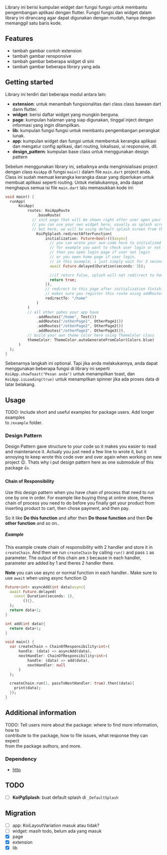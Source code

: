 Library ini berisi kumpulan widget dan fungsi fungsi untuk membantu pengembangan aplikasi dengan flutter. Fungsi fungsi dan widget dalam library ini dirancang agar dapat digunakan dengan mudah, hanya dengan memanggil satu baris kode.

## Features
- tambah gambar contoh extension
- tambah gambar rensponsive
- tambah gambar beberapa widget di sini
- tambah gambar beberapa library yang ada


## Getting started
Library ini terdiri dari beberapa modul antara lain:
- **extension**: untuk menambah fungsionalitas dari class class bawaan dart dann flutter.
- **widget**: berisi daftar widget yang mungkin berguna.
- **page**: kumpulan halaman yang siap digunakan, tinggal inject dengan informasi yang ingin ditampilkan.
- **lib**: kumpulan fungsi fungsi untuk membantu pengembangan perangkat lunak.
- **app**: kumpulan widget dan fungsi untuk membentuk kerangka aplikasi dan mengatur config aplikasi, dari routing, lokalisasi, ui responsive, dll.
- **design_pattern**: kumpulan base class untuk menggunakan design pattern

Sebelum menggunakan library ini, sebaiknya anda menginisialisasi project dengan class `KoiApp` di fungsi `main()` dalam file `main.dart` project anda. Class ini sudah memuat kerangka kerangka dasar yang diperlukan untuk membuat aplikasi seperti routing. Untuk melakukannya, anda dapat menghapus semua isi file `main.dart` lalu memasukkan kode ini:
```dart
void main() {
  runApp(
      KoiApp(
          routes: KoiAppRoute
              .baseRoute(
            // init page that will be shown right after user open your app
            // you can use your own widget here, usually as splash screen
            // but here, we will be using default splash screen from this library: KoiPgSplash
              KoiPgSplash.redirectAfterFunction(
                  initialization: Future<bool>(()async{
                    // you can wrote your own code here to initialized your app before user open it.
                    // for example you want to check user login or not
                    // then you open login page if user not login
                    // or you open home page if user login.
                    // in this example, i just simply wait for 3 second before open home page.
                    await Future.delayed(Duration(seconds: 3));

                    //if return false, splash will not redirrect to home page
                    return true;
                  }),
                  // redirect to this page after initialization finish.
                  // makes sure you register this route using addRoutes("/home", Test())
                  redirectTo: "/home"
              )
          )
          // all other pahes your app have
              .addRoutes("/home", Test())
              .addRoutes("/otherPage1", OtherPage1())
              .addRoutes("/otherPage2", OtherPage2())
              .addRoutes("/otherPage3", OtherPage3()),
          // build your own theme color here using ThemeColor class
          themeColor: ThemeColor.autoGenerateFromColor(Colors.blue)
      )
  );
}
```

Sebenarnya langkah ini optional. Tapi jika anda melakukannya, anda dapat menggunakan beberapa fungsi di library ini seperti `KoiApp.showToast("Pesan anda")` untuk menampilkan toast, dan `KoiApp.isLoading(true)` untuk menampilkan spinner jika ada proses data di latar belakang.

## Usage

TODO: Include short and useful examples for package users. Add longer examples  
to `/example` folder.

### Design Pattern

Design Pattern gave structure to your code so it makes you easier to read and maintenance it. Actualy you just need a few line to wrote it, but it annoying to keep wrote this code over and over again when working on new project 😌. Thats why i put design pattern here as one submodule of this package 👍.

#### Chain of Responsibility

Use this design pattern when you have chain of process that need to run one by one in order. For example like buying thing at online store, theres chain of process you need to do before you finally get your product from inserting product to cart, then chose payment, and then pay.

So it like **Do this function** and after then **Do those function** and then **Do other function** and so on..

##### Example
This example create chain of responsibility with 2 handler and store it in `createChain`. And then we run `createChain` by calling `run()` and pass `1` as parameter. The output of this chain are `3` because in each handler, parameter are added by 1 and theres 2 handler there.

**Note** you can use async or normal function in each handler.. Make sure to use `await` when using async function 😉

```dart
Future<int> asyncAdd(int data)async{
  await Future.delayed(
    const Duration(seconds: 1),
        (){},
  );
  return data+1;
}

int add(int data){
  return data+1;
}

void main() {
  var createChain = ChainOfResponsibility<int>(
      handle: (data) => asyncAdd(data),
      nextHandler: ChainOfResponsibility<int>(
          handle: (data) => add(data),
          nextHandler: null
      )
  );

  createChain.run(1, passToNextHandler: true).then((data){
    print(data);
  });
}
```

## Additional information

TODO: Tell users more about the package: where to find more information, how to  
contribute to the package, how to file issues, what response they can expect  
from the package authors, and more.

### Dependency
- [http](https://pub.dev/packages/http)

## TODO

- [ ] **KoiPgSplash**: buat default splash di `_DefaultSplash`


## Migration
- [ ] app: KoiLayoutVariation masuk atau tidak?
- [ ] widget: masih todo, belum ada yang masuk
- [x] page
- [x] extension
- [x] lib